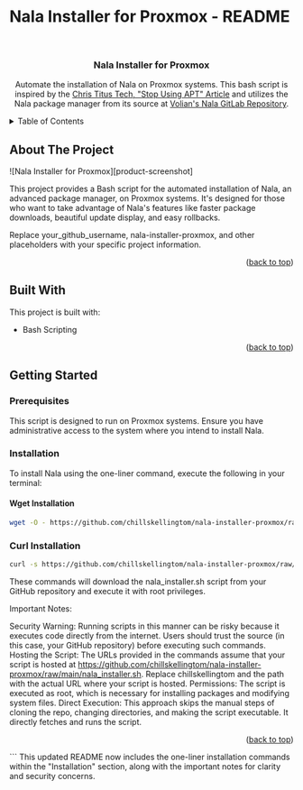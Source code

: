 # Nala Installer for Proxmox - README

<br />
<div align="center">
  <h3 align="center">Nala Installer for Proxmox</h3>
  <p align="center">
    Automate the installation of Nala on Proxmox systems. This bash script is inspired by the <a href="https://christitus.com/stop-using-apt/" target="_blank">Chris Titus Tech, "Stop Using APT" Article</a> and utilizes the Nala package manager from its source at <a href="https://gitlab.com/volian/nala" target="_blank">Volian's Nala GitLab Repository</a>.
    <br />
  </p>
</div>

<!-- TABLE OF CONTENTS -->
<details>
  <summary>Table of Contents</summary>
  <ol>
    <li><a href="#about-the-project">About The Project</a></li>
    <li><a href="#getting-started">Getting Started</a>
      <ul>
        <li><a href="#prerequisites">Prerequisites</a></li>
        <li><a href="#installation">Installation</a></li>
      </ul>
    </li>
  </ol>
</details>

<!-- ABOUT THE PROJECT -->
## About The Project

![Nala Installer for Proxmox][product-screenshot]

This project provides a Bash script for the automated installation of Nala, an advanced package manager, on Proxmox systems. It's designed for those who want to take advantage of Nala's features like faster package downloads, beautiful update display, and easy rollbacks.

Replace your_github_username, nala-installer-proxmox, and other placeholders with your specific project information.

<p align="right">(<a href="#readme-top">back to top</a>)</p>

## Built With
This project is built with:
* Bash Scripting

<p align="right">(<a href="#readme-top">back to top</a>)</p>

## Getting Started

### Prerequisites
This script is designed to run on Proxmox systems. Ensure you have administrative access to the system where you intend to install Nala.

### Installation
To install Nala using the one-liner command, execute the following in your terminal:

#### Wget Installation
```sh 
wget -O - https://github.com/chillskellingtom/nala-installer-proxmox/raw/main/nala_installer.sh | sudo bash
```

### Curl Installation

```sh 
curl -s https://github.com/chillskellingtom/nala-installer-proxmox/raw/main/nala_installer.sh | sudo bash
```

These commands will download the nala_installer.sh script from your GitHub repository and execute it with root privileges.

Important Notes:

Security Warning: Running scripts in this manner can be risky because it executes code directly from the internet. Users should trust the source (in this case, your GitHub repository) before executing such commands.
Hosting the Script: The URLs provided in the commands assume that your script is hosted at https://github.com/chillskellingtom/nala-installer-proxmox/raw/main/nala_installer.sh. Replace chillskellingtom and the path with the actual URL where your script is hosted.
Permissions: The script is executed as root, which is necessary for installing packages and modifying system files.
Direct Execution: This approach skips the manual steps of cloning the repo, changing directories, and making the script executable. It directly fetches and runs the script.
<p align="right">(<a href="#readme-top">back to top</a>)</p>
```
This updated README now includes the one-liner installation commands within the "Installation" section, along with the important notes for clarity and security concerns.
